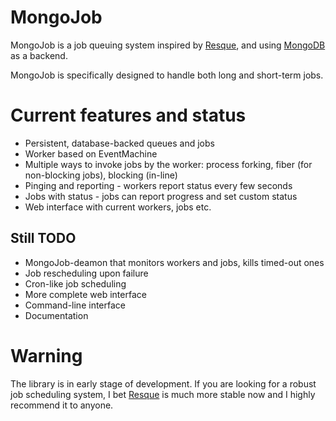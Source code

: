 # MongoJob

MongoJob is a job queuing system inspired by [Resque](http://github.com/defunkt/resque), and using [MongoDB](http://mongodb.org) as a backend.

MongoJob is specifically designed to handle both long and short-term jobs.

# Current features and status

- Persistent, database-backed queues and jobs
- Worker based on EventMachine
- Multiple ways to invoke jobs by the worker: process forking, fiber (for non-blocking jobs), blocking (in-line)
- Pinging and reporting - workers report status every few seconds
- Jobs with status - jobs can report progress and set custom status
- Web interface with current workers, jobs etc.

## Still TODO

- MongoJob-deamon that monitors workers and jobs, kills timed-out ones
- Job rescheduling upon failure
- Cron-like job scheduling
- More complete web interface
- Command-line interface
- Documentation

# Warning

The library is in early stage of development. If you are looking for a robust job scheduling system, I bet [Resque](http://github.com/defunkt/resque) is much more stable now and I highly recommend it to anyone.


